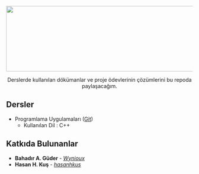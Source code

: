 <p align="center"><img src="https://github.com/wynioux/Iskenderun-Technical-University/blob/master/Documents/iste.png" width="709" height="177"></p>
<p align="center">Derslerde kullanılan dökümanlar ve proje ödevlerinin çözümlerini bu repoda paylaşacağım.</p>

## Dersler

* Programlama Uygulamaları ([Git](https://github.com/wynioux/Iskenderun-Technical-University/blob/master/Lessons/PROGRAMLAMA%20UYGULAMALARI/GUIDE.md))
  * Kullanılan Dil : C++

## Katkıda Bulunanlar

* **Bahadır A. Güder** - [*Wynioux*](https://github.com/wynioux)
* **Hasan H. Kuş** - [*hasanhkus*](https://github.com/hasanhkus)
